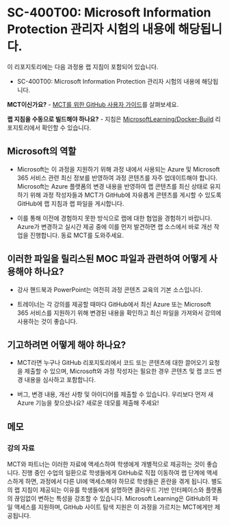 # SC-400T00: Microsoft Information Protection 관리자 시험의 내용에 해당됩니다.

이 리포지토리에는 다음 과정용 랩 지침이 포함되어 있습니다.

- SC-400T00: Microsoft Information Protection 관리자 시험의 내용에 해당됩니다.
 

<!-- **[Download Latest Student Handbook and AllFiles Content](../../releases/latest)** -->

**MCT이신가요?** - [MCT를 위한 GitHub 사용자 가이드](https://microsoftlearning.github.io/MCT-User-Guide/)를 살펴보세요.

**랩 지침을 수동으로 빌드해야 하나요?** - 지침은 [MicrosoftLearning/Docker-Build](https://github.com/MicrosoftLearning/Docker-Build) 리포지토리에서 확인할 수 있습니다.

## Microsoft의 역할

- Microsoft는 이 과정을 지원하기 위해 과정 내에서 사용되는 Azure 및 Microsoft 365 서비스 관련 최신 정보를 반영하여 과정 콘텐츠를 자주 업데이트해야 합니다.  Microsoft는 Azure 플랫폼의 변경 내용을 반영하여 랩 콘텐츠를 최신 상태로 유지하기 위해 과정 작성자들과 MCT가 GitHub에 자유롭게 콘텐츠를 게시할 수 있도록 GitHub에 랩 지침과 랩 파일을 게시합니다.

- 이를 통해 이전에 경험하지 못한 방식으로 랩에 대한 협업을 경험하기 바랍니다. Azure가 변경하고 실시간 제공 중에 이를 먼저 발견하면 랩 소스에서 바로 개선 작업을 진행합니다.  동료 MCT를 도와주세요.

## 이러한 파일을 릴리스된 MOC 파일과 관련하여 어떻게 사용해야 하나요?

- 강사 핸드북과 PowerPoint는 여전히 과정 콘텐츠 교육의 기본 소스입니다.

<!-- - These files on GitHub are designed to be used in conjunction with the student handbook, but are in GitHub as a central repository so MCTs and course authors can have a shared source for the latest lab files. -->

- 트레이너는 각 강의를 제공할 때마다 GitHub에서 최신 Azure 또는 Microsoft 365 서비스를 지원하기 위해 변경된 내용을 확인하고 최신 파일을 가져와서 강의에 사용하는 것이 좋습니다.

<!--
## What about changes to the student handbook?

- We will review the student handbook on a quarterly basis and update through the normal MOC release channels as needed.
-->

## 기고하려면 어떻게 해야 하나요?

- MCT라면 누구나 GitHub 리포지토리에서 코드 또는 콘텐츠에 대한 끌어오기 요청을 제출할 수 있으며, Microsoft와 과정 작성자는 필요한 경우 콘텐츠 및 랩 코드 변경 내용을 심사하고 포함합니다.

- 버그, 변경 내용, 개선 사항 및 아이디어를 제출할 수 있습니다.  우리보다 먼저 새 Azure 기능을 찾으셨나요?  새로운 데모를 제출해 주세요!

## 메모

### 강의 자료

MCT와 파트너는 이러한 자료에 액세스하여 학생에게 개별적으로 제공하는 것이 좋습니다.  진행 중인 수업의 일환으로 학생들에게 GitHub로 직접 이동하여 랩 단계에 액세스하게 하면, 과정에서 다른 UI에 액세스해야 하므로 학생들은 혼란을 겪게 됩니다. 별도의 랩 지침이 제공되는 이유를 학생들에게 설명하면 클라우드 기반 인터페이스와 플랫폼의 끊임없이 변하는 특성을 강조할 수 있습니다. Microsoft Learning은 GitHub의 파일 액세스를 지원하며, GitHub 사이트 탐색 지원은 이 과정을 가르치는 MCT에게만 제공됩니다.
